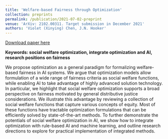 ```yaml
---
title: 'Welfare-based Fairness through Optimization'
collection: preprints
permalink: /publication/2021-07-02-preprint
venue: 'ArXiv: 2102.00311. Target submission in December 2021'
authors: 'Violet (Xinying) Chen, J.N. Hooker'
---
```


[Download paper here](https://vxychen.github.io/files/Welfare-Fairness-Optimization.pdf)

**Keywords: social welfare optimization, integrate optimization and AI, research positions on fairness**

We propose optimization as a general paradigm for formalizing welfare-based fairness in AI systems. We argue that optimization models allow formulation of a wide range of fairness criteria as social welfare functions, while enabling AI to take advantage of highly advanced solution technology. In particular, we highlight that social welfare optimization supports a broad perspective on fairness motivated by general distributive justice considerations. We illustrate this advantage by reviewing a collection of social welfare functions that capture various concepts of equity. Most of these functions have tractable optimization formulations that can be efficiently solved by state-of-the-art methods. To further demonstrate the potentials of social welfare optimization in AI, we show how to integrate optimization with rule-based AI and machine learning, and outline research directions to explore for practical implementation of integrated methods.
